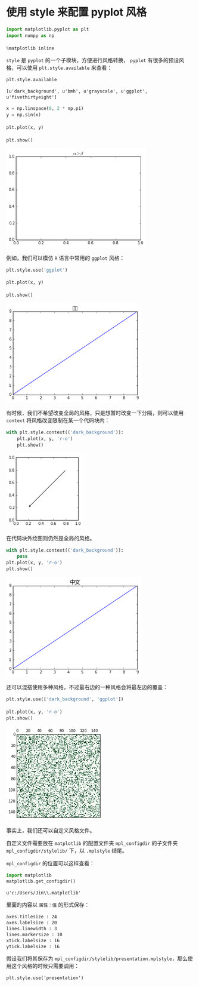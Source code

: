 # 使用 style 来配置 pyplot 风格


```python
import matplotlib.pyplot as plt
import numpy as np

%matplotlib inline
```

`style` 是 `pyplot` 的一个子模块，方便进行风格转换， `pyplot` 有很多的预设风格，可以使用 `plt.style.available` 来查看：


```python
plt.style.available
```




    [u'dark_background', u'bmh', u'grayscale', u'ggplot', u'fivethirtyeight']




```python
x = np.linspace(0, 2 * np.pi)
y = np.sin(x)

plt.plot(x, y)

plt.show()
```


    
![png](../../../statics/images/notes-python/output_4_0.png)
    


例如，我们可以模仿 `R` 语言中常用的 `ggplot` 风格：


```python
plt.style.use('ggplot')

plt.plot(x, y)

plt.show()
```


    
![png](../../../statics/images/notes-python/output_6_0.png)
    


有时候，我们不希望改变全局的风格，只是想暂时改变一下分隔，则可以使用 `context` 将风格改变限制在某一个代码块内：


```python
with plt.style.context(('dark_background')):
    plt.plot(x, y, 'r-o')
    plt.show()
```


    
![png](../../../statics/images/notes-python/output_8_0.png)
    


在代码块外绘图则仍然是全局的风格。


```python
with plt.style.context(('dark_background')):
    pass
plt.plot(x, y, 'r-o')
plt.show()
```


    
![png](../../../statics/images/notes-python/output_10_0.png)
    


还可以混搭使用多种风格，不过最右边的一种风格会将最左边的覆盖：


```python
plt.style.use(['dark_background', 'ggplot'])

plt.plot(x, y, 'r-o')
plt.show()
```


    
![png](../../../statics/images/notes-python/output_12_0.png)
    


事实上，我们还可以自定义风格文件。

自定义文件需要放在 `matplotlib` 的配置文件夹 `mpl_configdir` 的子文件夹 `mpl_configdir/stylelib/` 下，以 `.mplstyle` 结尾。

`mpl_configdir` 的位置可以这样查看：


```python
import matplotlib
matplotlib.get_configdir()
```




    u'c:/Users/Jin\\.matplotlib'



里面的内容以 `属性：值` 的形式保存：

```
axes.titlesize : 24
axes.labelsize : 20
lines.linewidth : 3
lines.markersize : 10
xtick.labelsize : 16
ytick.labelsize : 16
```

假设我们将其保存为 `mpl_configdir/stylelib/presentation.mplstyle`，那么使用这个风格的时候只需要调用：

    plt.style.use('presentation')
